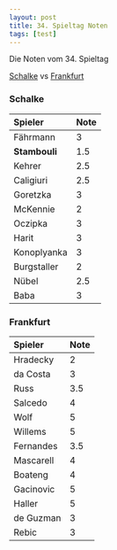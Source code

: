 ```yaml
---
layout: post
title: 34. Spieltag Noten
tags: [test]
---
```


Die Noten vom 34. Spieltag

[Schalke](#Schalke)  vs [Frankfurt](#Frankfurt)

<a id="Schalke"></a> 
### Schalke

| Spieler | Note |
| :------ |:--- |
| Fährmann | 3 |
| **Stambouli** | 1.5 |
| Kehrer | 2.5 |
| Caligiuri | 2.5 |
| Goretzka | 3 |
| McKennie | 2 |
| Oczipka | 3 |
| Harit | 3 |
| Konoplyanka | 3 |
| Burgstaller| 2 |
| Nübel | 2.5 | 
| Baba | 3 |

<a id="Frankfurt"></a> 
### Frankfurt

| Spieler | Note |
| :------ |:--- |
| Hradecky | 2 |
| da Costa | 3 |
| Russ | 3.5 |
| Salcedo | 4 |
| Wolf | 5 |
| Willems | 5 |
| Fernandes | 3.5 |
| Mascarell | 4 |
| Boateng | 4 |
| Gacinovic| 5 |
| Haller | 5 | 
| de Guzman | 3 |
| Rebic | 3 |
